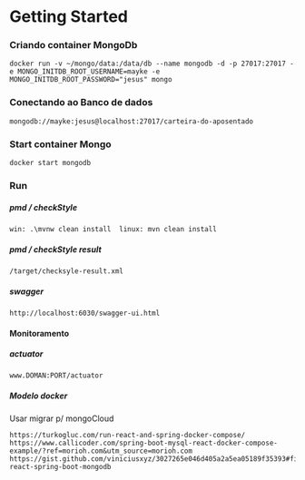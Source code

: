 # Getting Started

### Criando container MongoDb
```
docker run -v ~/mongo/data:/data/db --name mongodb -d -p 27017:27017 -e MONGO_INITDB_ROOT_USERNAME=mayke -e MONGO_INITDB_ROOT_PASSWORD="jesus" mongo
```
### Conectando ao Banco de dados
```
mongodb://mayke:jesus@localhost:27017/carteira-do-aposentado
```

### Start container Mongo
```
docker start mongodb
```
### Run
##### pmd / checkStyle
```
win: .\mvnw clean install  linux: mvn clean install
```
##### pmd / checkStyle result
```
/target/checksyle-result.xml
```
##### swagger
```
http://localhost:6030/swagger-ui.html
```
#### Monitoramento
##### actuator
```
www.DOMAN:PORT/actuator
```

##### Modelo docker
Usar migrar p/ mongoCloud
```
https://turkogluc.com/run-react-and-spring-docker-compose/
https://www.callicoder.com/spring-boot-mysql-react-docker-compose-example/?ref=morioh.com&utm_source=morioh.com
https://gist.github.com/viniciusxyz/3027265e046d405a2a5ea05189f35393#file-react-spring-boot-mongodb
```